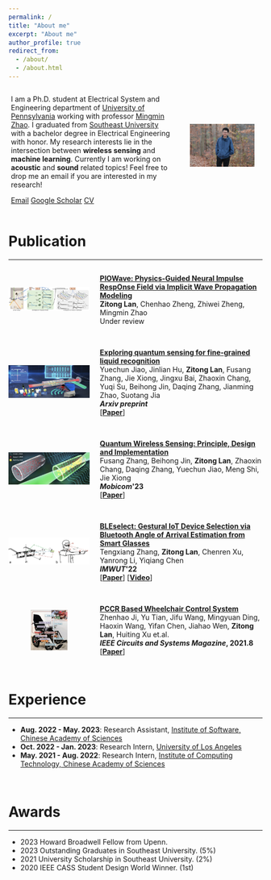 ```yaml
---
permalink: /
title: "About me"
excerpt: "About me"
author_profile: true
redirect_from: 
  - /about/
  - /about.html
---
```


<div style="display: flex; align-items: center;">
  <div style="flex: 2; padding-left: 5px; padding-right: 20px;">
    <p>
    I am a Ph.D. student at Electrical System and Engineering department of <a href="https://www.seas.upenn.edu/">University of Pennsylvania</a> working with professor <a href="https://www.cis.upenn.edu/~mingminz/">Mingmin Zhao</a>. I graduated from <a href="https://www.seu.edu.cn/">Southeast University</a> with a bachelor degree in Electrical Engineering with honor. 
    My research interests lie in the intersection between <b>wireless sensing</b> and <b>machine learning</b>. Currently I am working on <b>acoustic</b> and <b>sound</b> related topics! Feel free to drop me an email if you are interested in my research!
    </p>
    <div class="link-container">
      <a href="mailto:ztlan@seas.upenn.edu">Email</a>
      <a href="https://scholar.google.com/citations?hl=en&user=5MzZf-oAAAAJ">Google Scholar</a>
      <a href="http://zitonglan.github.io/files/cv.pdf">CV</a>
    </div>
  </div>
 <div style="flex: 1; text-align: center;">
    <img src="../images/thumbnail.jpeg" alt="photo" style="max-width: 80%; height: auto;">
  </div>
</div>
<br>

Publication
=====
---
<div style="display: flex; align-items: center;">
  <div style="flex: 1;">
    <img src="../images/piowave.png" alt="piowave" style="max-width: 100%; height: auto;">
  </div>
  <div style="flex: 2; padding-left: 20px;">
    <p>
      <strong><a href="http://zitonglan.github.io">PIOWave: Physics-Guided Neural Impulse RespOnse Field via Implicit Wave Propagation Modeling</a></strong><br>
      <strong>Zitong Lan</strong>, Chenhao Zheng, Zhiwei Zheng, Mingmin Zhao<br>
      Under review <br>
    </p>
  </div>
</div>
<br>

<div style="display: flex; align-items: center;">
  <div style="flex: 1;">
    <img src="../images/quantum_liquid.png" alt="Quantum liquid" style="max-width: 100%; height: auto;">
  </div>
  <div style="flex: 2; padding-left: 20px;">
    <p>
      <strong><a href="http://zitonglan.github.io/files/quantum.pdf">Exploring quantum sensing for fine-grained liquid recognition</a></strong><br>
      Yuechun Jiao, Jinlian Hu, <strong>Zitong Lan</strong>, Fusang Zhang, Jie Xiong, Jingxu Bai, Zhaoxin Chang, Yuqi Su, Beihong Jin, Daqing Zhang, Jianming Zhao, Suotang Jia<br>
      <b><i>Arxiv preprint</i></b> <br>
      [<strong><a href="https://arxiv.org/abs/2407.19656">Paper</a></strong>]
    </p>
  </div>
</div>
<br>

<div style="display: flex; align-items: center;">
  <div style="flex: 1;">
    <img src="../images/quantum.png" alt="Quantum Wireless Sensing" style="max-width: 100%; height: auto;">
  </div>
  <div style="flex: 2; padding-left: 20px;">
    <p>
      <strong><a href="http://zitonglan.github.io/files/quantum.pdf">Quantum Wireless Sensing: Principle, Design and Implementation</a></strong><br>
      Fusang Zhang, Beihong Jin, <strong>Zitong Lan</strong>, Zhaoxin Chang, Daqing Zhang, Yuechun Jiao, Meng Shi, Jie Xiong<br>
      <b><i>Mobicom</i>'23</b> <br>
      [<strong><a href="http://zitonglan.github.io/files/quantum.pdf">Paper</a></strong>]
    </p>
  </div>
</div>
<br>


<div style="display: flex; align-items: center;">
  <div style="flex: 1;">
    <img src="../images/bleselect.png" alt="BLEselect" style="max-width: 100%; height: auto;">
  </div>
  <div style="flex: 2; padding-left: 20px;">
    <p>
        <strong><a href="http://zitonglan.github.io/files/BLEselect.pdf">BLEselect: Gestural IoT Device Selection via Bluetooth Angle of Arrival Estimation from Smart Glasses</a></strong><br>
      Tengxiang Zhang, <strong>Zitong Lan</strong>, Chenren Xu, Yanrong Li, Yiqiang Chen<br>
      <b><i>IMWUT</i>'22</b> <br>
      [<strong><a href="http://zitonglan.github.io/files/BLEselect.pdf">Paper</a></strong>] [<strong><a href='https://www.youtube.com/watch?v=HvsFAsaLGPs'>Video</a></strong>] 
    </p>
  </div>
</div>
<br>


<div style="display: flex; align-items: center;">
  <div style="flex: 1; display: flex; align-items: center; justify-content: center;">
    <img src="../images/wheelchair.png" alt="wheelchair" style="max-width:45%; height: auto;">
  </div>
  <div style="flex: 2; padding-left: 20px;">
    <p>
      <strong><a href="http://zitonglan.github.io/files/pccr.pdf">PCCR Based Wheelchair Control System</a></strong><br>
      Zhenhao Ji, Yu Tian, Jifu Wang, Mingyuan Ding, Haoxin Wang, Yifan Chen, Jiahao Wen, <strong>Zitong Lan</strong>, Huiting Xu et.al.<br> 
      <b><i>IEEE Circuits and Systems Magazine</i>, 2021.8</b> <br>
      [<strong><a href="http://zitonglan.github.io/files/pccr.pdf">Paper</a></strong>]
    </p>
  </div>
</div>
<br>

Experience
======
---
* <b>Aug. 2022 - May. 2023</b>: Research Assistant, [Institute of Software, Chinese Academy of Sciences](http://english.is.cas.cn/)
* <b>Oct. 2022 - Jan. 2023</b>: Research Intern, [University of Los Angeles](https://www.ee.ucla.edu/)
* <b>May. 2021 - Aug. 2022</b>: Research Intern, [Institute of Computing Technology, Chinese Academy of Sciences](http://english.ict.cas.cn/)
<br>

Awards
=====
---
* 2023 Howard Broadwell Fellow from Upenn.
* 2023 Outstanding Graduates in Southeast University. (5%)
* 2021 University Scholarship in Southeast University. (2%)
* 2020 IEEE CASS Student Design World Winner. (1st)